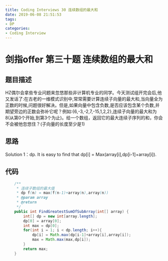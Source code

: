 ```yaml
---
title: Coding Interviews 30 连续数组的最大和
date: 2019-06-08 21:51:53
tags:
- DP
categories: 
- Coding Interview
---
```

# 剑指offer 第三十题 连续数组的最大和

## 题目描述
HZ偶尔会拿些专业问题来忽悠那些非计算机专业的同学。今天测试组开完会后,他又发话了:在古老的一维模式识别中,常常需要计算连续子向量的最大和,当向量全为正数的时候,问题很好解决。但是,如果向量中包含负数,是否应该包含某个负数,并期望旁边的正数会弥补它呢？例如:{6,-3,-2,7,-15,1,2,2},连续子向量的最大和为8(从第0个开始,到第3个为止)。给一个数组，返回它的最大连续子序列的和，你会不会被他忽悠住？(子向量的长度至少是1)

<!--more-->
## 思路
Solution 1：dp. It is easy to find that dp[i] = Max(array[i],dp[i-1]+array[i]).

## 代码
``` java
    /**
     * 连续子数组的最大值
     * dp f(n) = max(f(n-1)+array(n),array(n))
     * @param array
     * @return
     */
    public int FindGreatestSumOfSubArray(int[] array) {
        int[] dp = new int[array.length];
        dp[0] = array[0];
        int max = dp[0];
        for(int i = 1; i < dp.length; i++){
            dp[i] = Math.max(dp[i-1]+array[i],array[i]);
            max = Math.max(max,dp[i]);
        }
        return max;
    }
```
